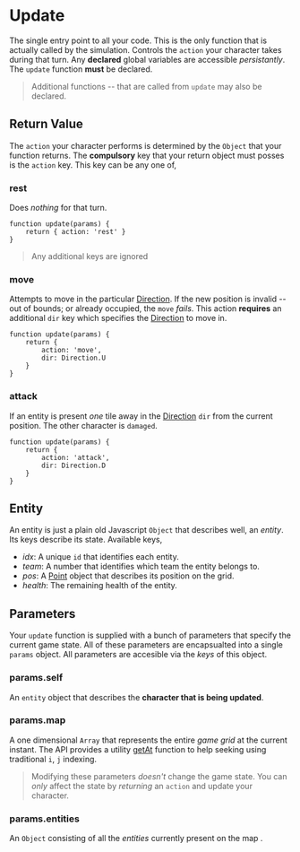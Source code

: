 # Update

The single entry point to all your code. This is the only function that is actually called by the simulation. Controls the `action` your character takes during that turn. Any **declared** global variables are accessible *persistantly*. The `update` function **must** be declared.

> Additional functions -- that are called from `update` may also be declared.

## Return Value

The `action` your character performs is determined by the `Object` that your function returns.
The **compulsory** key that your return object must posses is the `action` key. This key can be any one of,

### rest

Does *nothing* for that turn.

    function update(params) {
        return { action: 'rest' }    
    }

> Any additional keys are ignored

### move

Attempts to move in the particular [Direction](api.html/#direction). If the new position is invalid -- out of bounds; or already occupied, the `move` *fails*.
This action **requires** an additional `dir` key which specifies the [Direction](api.html/#direction) to move in.

    function update(params) {
        return {
            action: 'move',
            dir: Direction.U
        }
    }

### attack

If an entity is present *one* tile away in the [Direction](api.html/#direction) `dir` from the current position. The other character is `damaged`.

    function update(params) {
        return {
            action: 'attack',
            dir: Direction.D
        }
    }


## Entity

An entity is just a plain old Javascript `Object` that describes well, an *entity*. Its keys describe its state. Available keys,

* *idx*: A unique `id` that identifies each entity.
* *team*: A number that identifies which team the entity belongs to.
* *pos*: A [Point](api.html/#point) object that describes its position on the grid.
* *health*: The remaining health of the entity.

## Parameters

Your `update` function is supplied with a bunch of parameters that specify the current game state. All of these parameters are encapsualted into a single `params` object. All parameters are accesible via the *keys* of this object.

### params.self

An `entity` object that describes the **character that is being updated**.

### params.map

A one dimensional `Array` that represents the entire *game grid* at the current instant. The API provides a utility [getAt](api.html/#getat) function to help seeking using traditional `i`, `j` indexing.

> Modifying these parameters *doesn't* change the game state. You can *only* affect the state by *returning* an `action` and update your character.

### params.entities

An `Object` consisting of all the *entities* currently present on the map .
